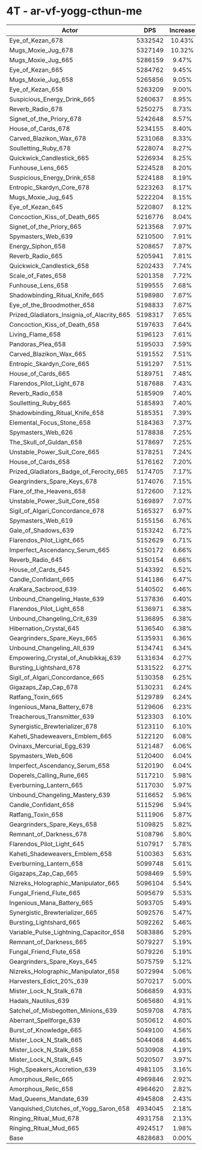 # 4T - ar-vf-yogg-cthun-me
| Actor | DPS | Increase |
|---|:---:|:---:|
|Eye_of_Kezan_678|5332542|10.43%|
|Mugs_Moxie_Jug_678|5327149|10.32%|
|Mugs_Moxie_Jug_665|5286159|9.47%|
|Eye_of_Kezan_665|5284762|9.45%|
|Mugs_Moxie_Jug_658|5265856|9.05%|
|Eye_of_Kezan_658|5263209|9.00%|
|Suspicious_Energy_Drink_665|5260637|8.95%|
|Reverb_Radio_678|5250275|8.73%|
|Signet_of_the_Priory_678|5242648|8.57%|
|House_of_Cards_678|5234155|8.40%|
|Carved_Blazikon_Wax_678|5231068|8.33%|
|Soulletting_Ruby_678|5228074|8.27%|
|Quickwick_Candlestick_665|5226934|8.25%|
|Funhouse_Lens_665|5224528|8.20%|
|Suspicious_Energy_Drink_658|5224188|8.19%|
|Entropic_Skardyn_Core_678|5223263|8.17%|
|Mugs_Moxie_Jug_645|5222204|8.15%|
|Eye_of_Kezan_645|5220807|8.12%|
|Concoction_Kiss_of_Death_665|5216776|8.04%|
|Signet_of_the_Priory_665|5213568|7.97%|
|Spymasters_Web_639|5210500|7.91%|
|Energy_Siphon_658|5208657|7.87%|
|Reverb_Radio_665|5205941|7.81%|
|Quickwick_Candlestick_658|5202433|7.74%|
|Scale_of_Fates_658|5201358|7.72%|
|Funhouse_Lens_658|5199555|7.68%|
|Shadowbinding_Ritual_Knife_665|5198980|7.67%|
|Eye_of_the_Broodmother_658|5198833|7.67%|
|Prized_Gladiators_Insignia_of_Alacrity_665|5198317|7.65%|
|Concoction_Kiss_of_Death_658|5197633|7.64%|
|Living_Flame_658|5196123|7.61%|
|Pandoras_Plea_658|5195033|7.59%|
|Carved_Blazikon_Wax_665|5191552|7.51%|
|Entropic_Skardyn_Core_665|5191297|7.51%|
|House_of_Cards_665|5189751|7.48%|
|Flarendos_Pilot_Light_678|5187688|7.43%|
|Reverb_Radio_658|5185909|7.40%|
|Soulletting_Ruby_665|5185893|7.40%|
|Shadowbinding_Ritual_Knife_658|5185351|7.39%|
|Elemental_Focus_Stone_658|5184363|7.37%|
|Spymasters_Web_626|5178838|7.25%|
|The_Skull_of_Guldan_658|5178697|7.25%|
|Unstable_Power_Suit_Core_665|5178251|7.24%|
|House_of_Cards_658|5176162|7.20%|
|Prized_Gladiators_Badge_of_Ferocity_665|5174705|7.17%|
|Geargrinders_Spare_Keys_678|5174076|7.15%|
|Flare_of_the_Heavens_658|5172600|7.12%|
|Unstable_Power_Suit_Core_658|5169897|7.07%|
|Sigil_of_Algari_Concordance_678|5165327|6.97%|
|Spymasters_Web_619|5155156|6.76%|
|Gale_of_Shadows_639|5153242|6.72%|
|Flarendos_Pilot_Light_665|5152629|6.71%|
|Imperfect_Ascendancy_Serum_665|5150172|6.66%|
|Reverb_Radio_645|5150154|6.66%|
|House_of_Cards_645|5143392|6.52%|
|Candle_Confidant_665|5141186|6.47%|
|AraKara_Sacbrood_639|5140502|6.46%|
|Unbound_Changeling_Haste_639|5137836|6.40%|
|Flarendos_Pilot_Light_658|5136971|6.38%|
|Unbound_Changeling_Crit_639|5136895|6.38%|
|Hibernation_Crystal_645|5136540|6.38%|
|Geargrinders_Spare_Keys_665|5135931|6.36%|
|Unbound_Changeling_All_639|5134741|6.34%|
|Empowering_Crystal_of_Anubikkaj_639|5131634|6.27%|
|Bursting_Lightshard_678|5131522|6.27%|
|Sigil_of_Algari_Concordance_665|5130358|6.25%|
|Gigazaps_Zap_Cap_678|5130231|6.24%|
|Ratfang_Toxin_665|5129789|6.24%|
|Ingenious_Mana_Battery_678|5129606|6.23%|
|Treacherous_Transmitter_639|5123303|6.10%|
|Synergistic_Brewterializer_678|5123110|6.10%|
|Kaheti_Shadeweavers_Emblem_665|5122120|6.08%|
|Ovinaxs_Mercurial_Egg_639|5121487|6.06%|
|Spymasters_Web_606|5120400|6.04%|
|Imperfect_Ascendancy_Serum_658|5120190|6.04%|
|Doperels_Calling_Rune_665|5117210|5.98%|
|Everburning_Lantern_665|5117030|5.97%|
|Unbound_Changeling_Mastery_639|5116652|5.96%|
|Candle_Confidant_658|5115296|5.94%|
|Ratfang_Toxin_658|5111906|5.87%|
|Geargrinders_Spare_Keys_658|5109825|5.82%|
|Remnant_of_Darkness_678|5108796|5.80%|
|Flarendos_Pilot_Light_645|5107917|5.78%|
|Kaheti_Shadeweavers_Emblem_658|5100363|5.63%|
|Everburning_Lantern_658|5099748|5.61%|
|Gigazaps_Zap_Cap_665|5098469|5.59%|
|Nizreks_Holographic_Manipulator_665|5096104|5.54%|
|Fungal_Friend_Flute_665|5095679|5.53%|
|Ingenious_Mana_Battery_665|5093705|5.49%|
|Synergistic_Brewterializer_665|5092576|5.47%|
|Bursting_Lightshard_665|5092262|5.46%|
|Variable_Pulse_Lightning_Capacitor_658|5083886|5.29%|
|Remnant_of_Darkness_665|5079227|5.19%|
|Fungal_Friend_Flute_658|5079226|5.19%|
|Geargrinders_Spare_Keys_645|5075759|5.12%|
|Nizreks_Holographic_Manipulator_658|5072994|5.06%|
|Harvesters_Edict_20%_639|5070217|5.00%|
|Mister_Lock_N_Stalk_678|5066859|4.93%|
|Hadals_Nautilus_639|5065680|4.91%|
|Satchel_of_Misbegotten_Minions_639|5059708|4.78%|
|Aberrant_Spellforge_639|5050612|4.60%|
|Burst_of_Knowledge_665|5049100|4.56%|
|Mister_Lock_N_Stalk_665|5044068|4.46%|
|Mister_Lock_N_Stalk_658|5030908|4.19%|
|Mister_Lock_N_Stalk_645|5020507|3.97%|
|High_Speakers_Accretion_639|4981105|3.16%|
|Amorphous_Relic_665|4969846|2.92%|
|Amorphous_Relic_658|4964620|2.82%|
|Mad_Queens_Mandate_639|4945808|2.43%|
|Vanquished_Clutches_of_Yogg_Saron_658|4934045|2.18%|
|Ringing_Ritual_Mud_678|4931758|2.13%|
|Ringing_Ritual_Mud_665|4924517|1.98%|
|Base|4828683|0.00%|
